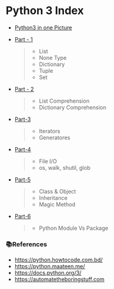 # Python 3 Index

* [Python3 in one Picture](https://github.com/aminul788/NSL-RAShip-Programm/blob/main/Deep-Learning-Guide/Python3/python3_in_one_pic.png)
* [Part - 1](https://github.com/aminul788/NSL-RAShip-Programm/blob/main/Deep-Learning-Guide/Python3/python3_intro_part_1.ipynb)
  >* List
  >* None Type
  >* Dictionary
  >* Tuple
  >* Set

* [Part - 2]()
   >* List Comprehension
   >* Dictionary Comprehension

* [Part-3]()
  >* Iterators
  >* Generatores

* [Part-4]()
  >* File I/O
  >* os, walk, shutil, glob

* [Part-5]()
  >* Class & Object
  >* Inheritance
  >* Magic Method

* [Part-6]()
  >* Python Module Vs Package
  
###  :books:References
  * https://python.howtocode.com.bd/
  * https://python.maateen.me/
  * https://docs.python.org/3/
  * https://automatetheboringstuff.com

